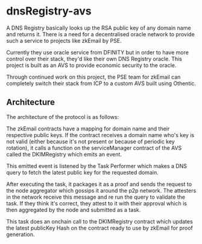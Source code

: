 # dnsRegistry-avs

A DNS Registry basically looks up the RSA public key of any domain name and returns it. There is a need for a decentralised oracle network to provide such a service to projects like zkEmail by PSE. 

Currently they use oracle service from DFINITY but in order to have more control over their stack, they'd like their own DNS Registry oracle. This project is built as an AVS to provide economic security to the oracle. 

Through continued work on this project, the PSE team for zkEmail can completely switch their stack from ICP to a custom AVS built using Othentic. 

## Architecture

The architecture of the protocol is as follows: 

The zkEmail contracts have a mapping for domain name and their respective public keys. If the contract receives a domain name who's key is not valid (either because it's not present or because of periodic key rotation), it calls a function on the serviceManager contract of the AVS called the DKIMRegistry which emits an event.

This emitted event is listened by the Task Performer which makes a DNS query to fetch the latest public key for the requested domain. 

After executing the task, it packages it as a proof and sends the request to the node aggregator which gossips it around the p2p network. The attesters in the network receive this message and re run the query to validate the task. If they think it's correct, they attest to it with their approval which is then aggregated by the node and submitted as a task. 

This task does an onchain call to the DKIMRegistry contract which updates the latest publicKey Hash on the contract ready to use by zkEmail for proof generation. 
